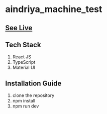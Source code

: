 # aindriya_machine_test
## [See Live](https://mrajay1.github.io/aindriya_machine_test/)

## Tech Stack
  1. React JS
  2. TypeScript
  3. Material UI
  
## Installation Guide
1. clone the repository
2. npm install
3. npm run dev
